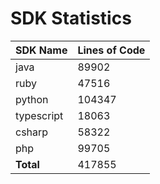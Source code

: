 # SDK Statistics

| SDK Name | Lines of Code |
| -------- | ------------- |
| java | 89902 |
| ruby | 47516 |
| python | 104347 |
| typescript | 18063 |
| csharp | 58322 |
| php | 99705 |
| **Total** | 417855 |
